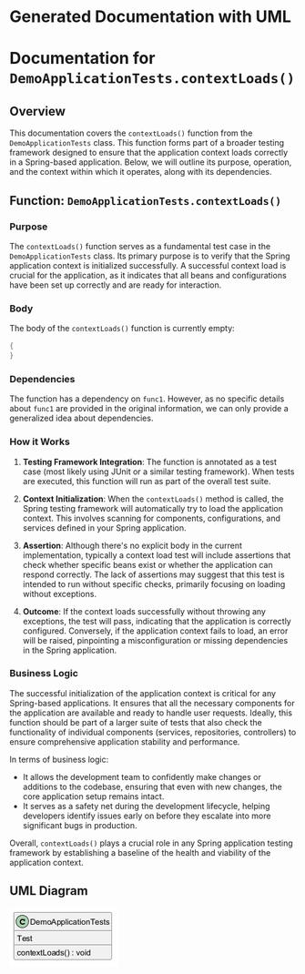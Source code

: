 ﻿# Generated Documentation with UML
# Documentation for `DemoApplicationTests.contextLoads()`

## Overview
This documentation covers the `contextLoads()` function from the `DemoApplicationTests` class. This function forms part of a broader testing framework designed to ensure that the application context loads correctly in a Spring-based application. Below, we will outline its purpose, operation, and the context within which it operates, along with its dependencies.

## Function: `DemoApplicationTests.contextLoads()`

### Purpose
The `contextLoads()` function serves as a fundamental test case in the `DemoApplicationTests` class. Its primary purpose is to verify that the Spring application context is initialized successfully. A successful context load is crucial for the application, as it indicates that all beans and configurations have been set up correctly and are ready for interaction.

### Body
The body of the `contextLoads()` function is currently empty:

```java
{
}
```

### Dependencies
The function has a dependency on `func1`. However, as no specific details about `func1` are provided in the original information, we can only provide a generalized idea about dependencies.

### How it Works
1. **Testing Framework Integration**: The function is annotated as a test case (most likely using JUnit or a similar testing framework). When tests are executed, this function will run as part of the overall test suite.
   
2. **Context Initialization**: When the `contextLoads()` method is called, the Spring testing framework will automatically try to load the application context. This involves scanning for components, configurations, and services defined in your Spring application.

3. **Assertion**: Although there's no explicit body in the current implementation, typically a context load test will include assertions that check whether specific beans exist or whether the application can respond correctly. The lack of assertions may suggest that this test is intended to run without specific checks, primarily focusing on loading without exceptions.

4. **Outcome**: If the context loads successfully without throwing any exceptions, the test will pass, indicating that the application is correctly configured. Conversely, if the application context fails to load, an error will be raised, pinpointing a misconfiguration or missing dependencies in the Spring application.

### Business Logic
The successful initialization of the application context is critical for any Spring-based applications. It ensures that all the necessary components for the application are available and ready to handle user requests. Ideally, this function should be part of a larger suite of tests that also check the functionality of individual components (services, repositories, controllers) to ensure comprehensive application stability and performance.

In terms of business logic:
- It allows the development team to confidently make changes or additions to the codebase, ensuring that even with new changes, the core application setup remains intact.
- It serves as a safety net during the development lifecycle, helping developers identify issues early on before they escalate into more significant bugs in production.

Overall, `contextLoads()` plays a crucial role in any Spring application testing framework by establishing a baseline of the health and viability of the application context.
## UML Diagram
![Image](images/DemoApplicationTests_img1.png)

